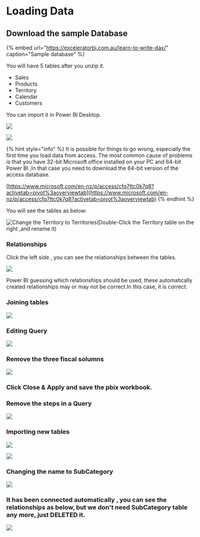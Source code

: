 # Loading Data

## Download the sample Database

{% embed url="https://exceleratorbi.com.au/learn-to-write-dax/" caption="Sample database" %}

You will have 5 tables after you unzip it. 

* Sales
* Products
* Territory
* Calendar
* Customers

You can import it in Power BI Desktop.

![](.gitbook/assets/image%20%2814%29.png)

![](.gitbook/assets/image%20%2811%29.png)



{% hint style="info" %}
It is possible for things to go wrong, especially the first time you load data from access. The most common cause of problems is that you have 32-bit Microsoft office installed on your PC and 64-bit Power BI ,In that case you need to download the 64-bit version of the access database.

[https://www.microsoft.com/en-nz/p/access/cfq7ttc0k7q8?activetab=pivot%3aoverviewtab](https://www.microsoft.com/en-nz/p/access/cfq7ttc0k7q8?activetab=pivot%3aoverviewtab)
{% endhint %}

You will see the tables as below:

![Change the Territory to Territories\(Double-Click the Territory table on the right ,and rename it\)](.gitbook/assets/image%20%283%29.png)

### Relationships

Click the left side , you can see the relationships between the tables.

![](.gitbook/assets/image%20%285%29.png)

Power BI guessing which relationships should be used, these automatically created relationships may or may not be correct.In this case, it is correct.

### Joining tables

![](.gitbook/assets/image%20%2827%29.png)

### Editing Query

![](.gitbook/assets/image%20%2821%29.png)

### Remove the three fiscal solumns

![](.gitbook/assets/image%20%2848%29.png)

### Click Close & Apply and save the pbix workbook.

### Remove the steps in a Query

![](.gitbook/assets/image%20%282%29.png)

### Importing new tables 

![](.gitbook/assets/image%20%2820%29.png)

![](.gitbook/assets/image%20%2819%29.png)

### Changing the name to SubCategory

![](.gitbook/assets/image%20%2822%29.png)

### It has been connected automatically , you can see the relationships as below, but we don't need SubCategory table any more, just DELETED it.

![](.gitbook/assets/image%20%2849%29.png)



